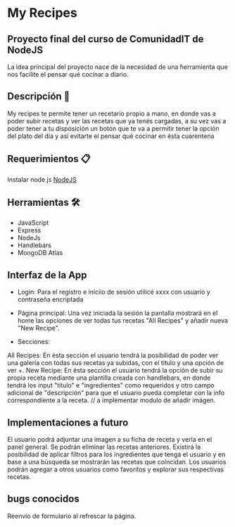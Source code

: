 # My Recipes

## Proyecto final del curso de ComunidadIT de NodeJS

La idea principal del proyecto nace de la necesidad de una herramienta que nos facilite el pensar qué cocinar a diario.

## Descripción 🔧

My recipes te permite tener un recetario propio a mano, en donde vas a poder subir recetas y ver las recetas que ya tenés cargadas, a su vez vas a poder tener a tu disposición un botón que te va a permitir tener la opción del plato del día y así evitarte el pensar qué cocinar en ésta cuarentena 

## Requerimientos 📋

Instalar node.js
[NodeJS](https://nodejs.org/es/)

## Herramientas 🛠️

* JavaScript
* Express
* NodeJs
* Handlebars 
* MongoDB Atlas

## Interfaz de la App

* Login:
Para el registro e iniciio de sesión utilicé xxxx con usuario y contraseña encriptada

* Página principal:
Una vez iniciada la sesión la pantalla mostrará en el home las opciones de ver todas tus recetas "All Recipes" y añadir nueva "New Recipe".

* Secciones:

All Recipes: En ésta sección el usuario tendrá la posibilidad de poder ver una galeria con todas sus recetas ya subidas, con el titulo y una opción de ver +.
New Recipe: En ésta sección  el usuario tendrá la opción de subir su propia receta mediante una plantilla creada con handlebars, en donde tendrá los input "título" e "ingredientes" como requeridos y otro campo adicional de "descripción" para que el usuario pueda completar con la info correspondiente a la receta. // a implementar modulo de añadir imágen.


## Implementaciones a futuro
El usuario podrá adjuntar una imagen a su ficha de receta y verla en el panel general.
Se podrán eliminar las recetas anteriores.
Existirá la posibilidad de aplicar filtros para los ingredientes que tenga el usuario y en base a una búsqueda se mostrarán las recetas que coíncidan.
Los usuarios podrán agregar a otros usuarios como favoritos y explorar sus respectivas recetas.

## bugs conocidos
Reenvío de formulario al refrescar la página.



